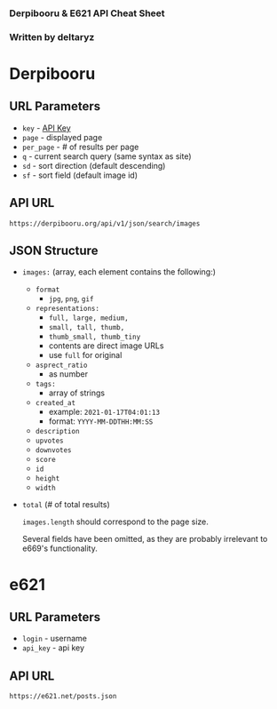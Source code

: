 ### Derpibooru & E621 API Cheat Sheet
### Written by deltaryz

# Derpibooru
## URL Parameters
* `key` - [API Key](https://derpibooru.org/registrations/edit)
* `page` - displayed page
* `per_page` - # of results per page
* `q` - current search query (same syntax as site)
* `sd` - sort direction (default descending)
* `sf` - sort field (default image id)

## API URL
`https://derpibooru.org/api/v1/json/search/images`

## JSON Structure
- `images:` (array, each element contains the following:)
  - `format`
    - `jpg`, `png`, `gif`
  - `representations:`
    - `full, large, medium,`
    - `small, tall, thumb,`
    - `thumb_small, thumb_tiny`
    - contents are direct image URLs
    - use `full` for original
  - `asprect_ratio`
    - as number
  - `tags:`
    - array of strings
  - `created_at`
    - example: `2021-01-17T04:01:13`
    - format: `YYYY-MM-DDTHH:MM:SS`
  - `description`
  - `upvotes`
  - `downvotes`
  - `score`
  - `id`
  - `height`
  - `width`
- `total` (# of total results)

  `images.length` should correspond to the page size.
  
  Several fields have been omitted, as they are probably irrelevant to e669's functionality.

# e621
## URL Parameters
* `login` - username
* `api_key` - api key

## API URL
`https://e621.net/posts.json`
